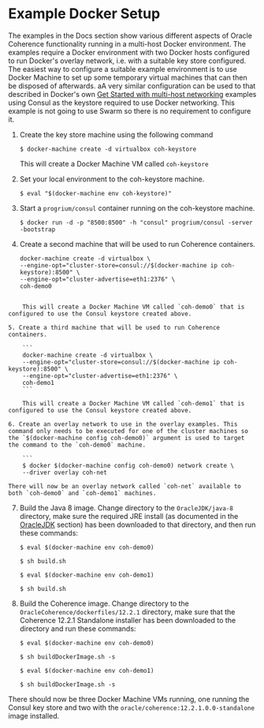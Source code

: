 # Example Docker Setup
The examples in the Docs section show various different aspects of Oracle Coherence functionality running in a multi-host Docker environment. The examples require a Docker environment with two Docker hosts configured to run Docker's overlay network, i.e. with a suitable key store configured. The easiest way to configure a suitable example environment is to use Docker Machine to set up some temporary virtual machines that can then be disposed of afterwards. aA very similar configuration can be used to that described in Docker's own [Get Started with multi-host networking](https://docs.docker.com/engine/userguide/networking/get-started-overlay/) examples using Consul as the keystore required to use Docker networking. This example is not going to use Swarm so there is no requirement to configure it. 

1. Create the key store machine using the following command

    `$ docker-machine create -d virtualbox coh-keystore`

    This will create a Docker Machine VM called `coh-keystore`
    
2. Set your local environment to the coh-keystore machine.
    
    `$ eval "$(docker-machine env coh-keystore)"`
    
3. Start a `progrium/consul` container running on the coh-keystore machine.
    
    `$ docker run -d -p "8500:8500" -h "consul" progrium/consul -server -bootstrap`
    
4. Create a second machine that will be used to run Coherence containers.
    
    ```
    docker-machine create -d virtualbox \
    --engine-opt="cluster-store=consul://$(docker-machine ip coh-keystore):8500" \
    --engine-opt="cluster-advertise=eth1:2376" \
    coh-demo0
```

    This will create a Docker Machine VM called `coh-demo0` that is configured to use the Consul keystore created above.
    
5. Create a third machine that will be used to run Coherence containers.

    ```
    docker-machine create -d virtualbox \
    --engine-opt="cluster-store=consul://$(docker-machine ip coh-keystore):8500" \
    --engine-opt="cluster-advertise=eth1:2376" \
    coh-demo1
    ```

    This will create a Docker Machine VM called `coh-demo1` that is configured to use the Consul keystore created above.
    
6. Create an overlay network to use in the overlay examples. This command only needs to be executed for one of the cluster machines so the `$(docker-machine config coh-demo0)` argument is used to target the command to the `coh-demo0` machine. 
    
    ```
    $ docker $(docker-machine config coh-demo0) network create \
    --driver overlay coh-net
```

    There will now be an overlay network called `coh-net` available to both `coh-demo0` and `coh-demo1` machines.
    
7. Build the Java 8 image. Change directory to the `OracleJDK/java-8` directory, make sure the required JRE install (as documented in the [OracleJDK](../../../OracleJDK) section) has been downloaded to that directory, and then run these commands:
    
    `$ eval $(docker-machine env coh-demo0)`
    
    `$ sh build.sh`
    
    `$ eval $(docker-machine env coh-demo1)`
    
    `$ sh build.sh`
    
8. Build the Coherence image. Change directory to the `OracleCoherence/dockerfiles/12.2.1` directory, make sure that the Coherence 12.2.1 Standalone installer has been downloaded to the directory and run these commands:
    
    `$ eval $(docker-machine env coh-demo0)`
    
    `$ sh buildDockerImage.sh -s`
    
    `$ eval $(docker-machine env coh-demo1)`
    
    `$ sh buildDockerImage.sh -s`
    
There should now be three Docker Machine VMs running, one running the Consul key store and two with the `oracle/coherence:12.2.1.0.0-standalone` image installed.